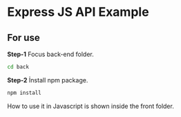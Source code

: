 # Express JS API Example
## For use
<b>Step-1</b>
Focus back-end folder.
```bash
cd back
```
<b>Step-2</b>
İnstall npm package.
```bash
npm install
```

How to use it in Javascript is shown inside the front folder.
